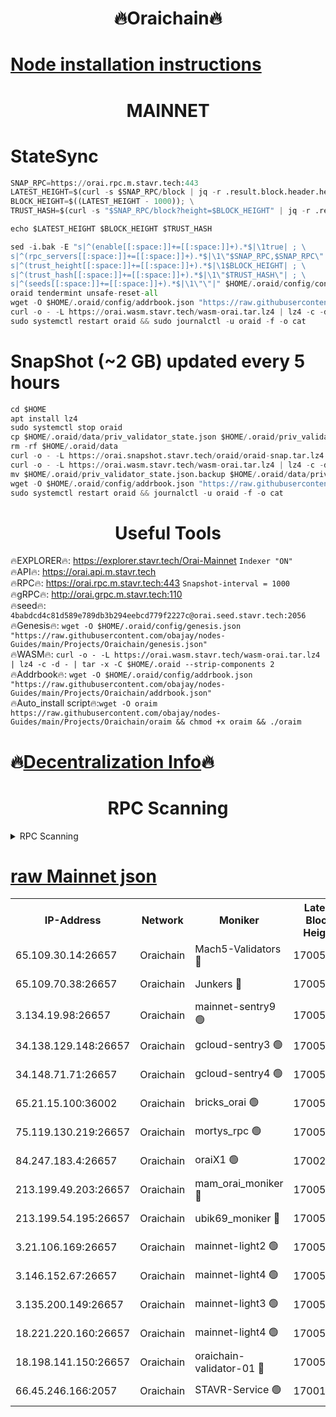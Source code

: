 <h1 align="center"> 🔥Oraichain🔥</h1>

[Node installation instructions](https://github.com/obajay/nodes-Guides/tree/main/Projects/Oraichain)
=
<h1 align="center"> MAINNET</h1>

# StateSync
```python
SNAP_RPC=https://orai.rpc.m.stavr.tech:443
LATEST_HEIGHT=$(curl -s $SNAP_RPC/block | jq -r .result.block.header.height); \
BLOCK_HEIGHT=$((LATEST_HEIGHT - 1000)); \
TRUST_HASH=$(curl -s "$SNAP_RPC/block?height=$BLOCK_HEIGHT" | jq -r .result.block_id.hash)

echo $LATEST_HEIGHT $BLOCK_HEIGHT $TRUST_HASH

sed -i.bak -E "s|^(enable[[:space:]]+=[[:space:]]+).*$|\1true| ; \
s|^(rpc_servers[[:space:]]+=[[:space:]]+).*$|\1\"$SNAP_RPC,$SNAP_RPC\"| ; \
s|^(trust_height[[:space:]]+=[[:space:]]+).*$|\1$BLOCK_HEIGHT| ; \
s|^(trust_hash[[:space:]]+=[[:space:]]+).*$|\1\"$TRUST_HASH\"| ; \
s|^(seeds[[:space:]]+=[[:space:]]+).*$|\1\"\"|" $HOME/.oraid/config/config.toml
oraid tendermint unsafe-reset-all
wget -O $HOME/.oraid/config/addrbook.json "https://raw.githubusercontent.com/obajay/nodes-Guides/main/Projects/Oraichain/addrbook.json"
curl -o - -L https://orai.wasm.stavr.tech/wasm-orai.tar.lz4 | lz4 -c -d - | tar -x -C $HOME/.oraid --strip-components 2
sudo systemctl restart oraid && sudo journalctl -u oraid -f -o cat
```
# SnapShot (~2 GB) updated every 5 hours
```python
cd $HOME
apt install lz4
sudo systemctl stop oraid
cp $HOME/.oraid/data/priv_validator_state.json $HOME/.oraid/priv_validator_state.json.backup
rm -rf $HOME/.oraid/data
curl -o - -L https://orai.snapshot.stavr.tech/oraid/oraid-snap.tar.lz4 | lz4 -c -d - | tar -x -C $HOME/.oraid --strip-components 2
curl -o - -L https://orai.wasm.stavr.tech/wasm-orai.tar.lz4 | lz4 -c -d - | tar -x -C $HOME/.oraid --strip-components 2
mv $HOME/.oraid/priv_validator_state.json.backup $HOME/.oraid/data/priv_validator_state.json
wget -O $HOME/.oraid/config/addrbook.json "https://raw.githubusercontent.com/obajay/nodes-Guides/main/Projects/Oraichain/addrbook.json"
sudo systemctl restart oraid && journalctl -u oraid -f -o cat
```

 <h1 align="center"> Useful Tools</h1>

🔥EXPLORER🔥:     https://explorer.stavr.tech/Orai-Mainnet        `Indexer "ON"` \
🔥API🔥:          https://orai.api.m.stavr.tech \
🔥RPC🔥:          https://orai.rpc.m.stavr.tech:443              `Snapshot-interval = 1000` \
🔥gRPC🔥:         http://orai.grpc.m.stavr.tech:110 \
🔥seed🔥:      `4babdcd4c81d589e789db3b294eebcd779f2227c@orai.seed.stavr.tech:2056` \
🔥Genesis🔥:   `wget -O $HOME/.oraid/config/genesis.json "https://raw.githubusercontent.com/obajay/nodes-Guides/main/Projects/Oraichain/genesis.json"` \
🔥WASM🔥:      `curl -o - -L https://orai.wasm.stavr.tech/wasm-orai.tar.lz4 | lz4 -c -d - | tar -x -C $HOME/.oraid --strip-components 2` \
🔥Addrbook🔥:  `wget -O $HOME/.oraid/config/addrbook.json "https://raw.githubusercontent.com/obajay/nodes-Guides/main/Projects/Oraichain/addrbook.json"` \
🔥Auto_install script🔥:`wget -O oraim https://raw.githubusercontent.com/obajay/nodes-Guides/main/Projects/Oraichain/oraim && chmod +x oraim && ./oraim`

🔥[Decentralization Info](https://github.com/obajay/StateSync-snapshots/tree/main/Projects/Oraichain/Decentralization)🔥
=
<h1 align="center"> RPC Scanning</h1>

<details>
<summary>RPC Scanning</summary>

<h2 align="center"> We scan nodes in real time every 4 hours. And we provide the final result of RPC endpoints.
We cannot influence the operation of these nodes in any way. </h2>


```python
If Voting Power is higher than 0 --> then the Node is a validator of the network and may be subject to attack and be a potential threat to the chain.
```
```python
We marked such validators with a red symbol
```

</details>

[raw Mainnet json](https://rpc-check.oraim.stavr.tech/oraim/rpc-oraim-result.json)
=


<table><tr><th>IP-Address</th><th>Network</th><th>Moniker</th><th>Latest Block Height</th><th>Earliest Block Height</th><th>Catching Up</th><th>Tx Index</th><th>Voting Power</th><th>Scan Time</th></tr><tr><td>65.109.30.14:26657</td><td>Oraichain</td><td>Mach5-Validators 🔴</td><td>17005436</td><td>0</td><td>False</td><td>off</td><td>212</td><td>2024-03-26T05:20:39.578077494UTC</td></tr><tr><td>65.109.70.38:26657</td><td>Oraichain</td><td>Junkers 🔴</td><td>17005448</td><td>0</td><td>False</td><td>off</td><td>196431</td><td>2024-03-26T05:20:53.049659891UTC</td></tr><tr><td>3.134.19.98:26657</td><td>Oraichain</td><td>mainnet-sentry9 🟢</td><td>17005407</td><td>1</td><td>False</td><td>on</td><td>0</td><td>2024-03-26T05:20:08.289463864UTC</td></tr><tr><td>34.138.129.148:26657</td><td>Oraichain</td><td>gcloud-sentry3 🟢</td><td>17005423</td><td>1</td><td>False</td><td>on</td><td>0</td><td>2024-03-26T05:20:25.242057971UTC</td></tr><tr><td>34.148.71.71:26657</td><td>Oraichain</td><td>gcloud-sentry4 🟢</td><td>17005430</td><td>1</td><td>False</td><td>on</td><td>0</td><td>2024-03-26T05:20:32.707042287UTC</td></tr><tr><td>65.21.15.100:36002</td><td>Oraichain</td><td>bricks_orai 🟢</td><td>17005440</td><td>15848470</td><td>False</td><td>on</td><td>0</td><td>2024-03-26T05:20:44.180544477UTC</td></tr><tr><td>75.119.130.219:26657</td><td>Oraichain</td><td>mortys_rpc 🟢</td><td>17005430</td><td>15960001</td><td>False</td><td>on</td><td>0</td><td>2024-03-26T05:20:33.033699301UTC</td></tr><tr><td>84.247.183.4:26657</td><td>Oraichain</td><td>oraiX1 🟢</td><td>17002366</td><td>16177601</td><td>False</td><td>on</td><td>0</td><td>2024-03-26T05:20:46.594277037UTC</td></tr><tr><td>213.199.49.203:26657</td><td>Oraichain</td><td>mam_orai_moniker 🔴</td><td>17005404</td><td>16268001</td><td>False</td><td>on</td><td>8</td><td>2024-03-26T05:20:00.609325424UTC</td></tr><tr><td>213.199.54.195:26657</td><td>Oraichain</td><td>ubik69_moniker 🔴</td><td>17005387</td><td>16400001</td><td>False</td><td>on</td><td>1830</td><td>2024-03-26T05:19:41.267657959UTC</td></tr><tr><td>3.21.106.169:26657</td><td>Oraichain</td><td>mainnet-light2 🟢</td><td>17005404</td><td>16436001</td><td>False</td><td>on</td><td>0</td><td>2024-03-26T05:20:00.314613656UTC</td></tr><tr><td>3.146.152.67:26657</td><td>Oraichain</td><td>mainnet-light4 🟢</td><td>17005408</td><td>16436001</td><td>False</td><td>on</td><td>0</td><td>2024-03-26T05:20:08.911563562UTC</td></tr><tr><td>3.135.200.149:26657</td><td>Oraichain</td><td>mainnet-light3 🟢</td><td>17005414</td><td>16436001</td><td>False</td><td>on</td><td>0</td><td>2024-03-26T05:20:15.773053049UTC</td></tr><tr><td>18.221.220.160:26657</td><td>Oraichain</td><td>mainnet-light4 🟢</td><td>17005418</td><td>16588001</td><td>False</td><td>on</td><td>0</td><td>2024-03-26T05:20:20.498162170UTC</td></tr><tr><td>18.198.141.150:26657</td><td>Oraichain</td><td>oraichain-validator-01 🔴</td><td>17005436</td><td>16650390</td><td>False</td><td>on</td><td>32574</td><td>2024-03-26T05:20:39.797686947UTC</td></tr><tr><td>66.45.246.166:2057</td><td>Oraichain</td><td>STAVR-Service 🟢</td><td>17001010</td><td>16987001</td><td>False</td><td>on</td><td>0</td><td>2024-03-26T05:20:32.095802881UTC</td></tr></table>
